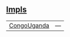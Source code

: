 
## [Impls](./hello_world-impls.md)

| | |
|:---|:---|
| [CongoUganda](./hello_world-CongoUganda.md) | — |
